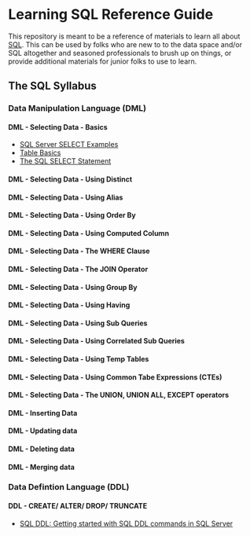 # Learning SQL Reference Guide

This repository is meant to be a reference of materials to learn all about [SQL](https://en.wikipedia.org/wiki/SQL).  This can be used by folks who are new to to the data space and/or SQL altogether and seasoned professionals to brush up on things, or provide additional materials for junior folks to use to learn. 

## The SQL Syllabus

### Data Manipulation Language (DML)

#### DML - Selecting Data - Basics

- [SQL Server SELECT Examples](https://www.mssqltips.com/sqlservertip/6818/sql-select-examples/)
- [Table Basics](https://www.sqlcourse.com/beginner-course/table-basics/)
- [The SQL SELECT Statement](https://www.w3schools.com/sql/sql_select.asp#:~:text=The%20SQL%20SELECT%20Statement,%2C%20called%20the%20result%2Dset.)

#### DML - Selecting Data - Using Distinct

#### DML - Selecting Data - Using Alias

#### DML - Selecting Data - Using Order By

#### DML - Selecting Data - Using Computed Column

#### DML - Selecting Data - The WHERE Clause 

#### DML - Selecting Data - The JOIN Operator 

#### DML - Selecting Data - Using Group By

#### DML - Selecting Data - Using Having

#### DML - Selecting Data - Using Sub Queries

#### DML - Selecting Data - Using Correlated Sub Queries

#### DML - Selecting Data - Using Temp Tables

#### DML - Selecting Data - Using Common Tabe Expressions (CTEs)

#### DML - Selecting Data - The UNION, UNION ALL, EXCEPT operators

#### DML - Inserting Data

#### DML - Updating data

#### DML - Deleting data

#### DML - Merging data

### Data Defintion Language (DDL)

#### DDL - CREATE/ ALTER/ DROP/ TRUNCATE
- [SQL DDL: Getting started with SQL DDL commands in SQL Server](https://www.sqlshack.com/sql-ddl-getting-started-with-sql-ddl-commands-in-sql-server/)